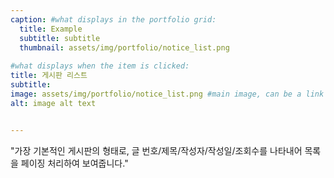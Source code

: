 ```yaml
---
caption: #what displays in the portfolio grid:
  title: Example
  subtitle: subtitle
  thumbnail: assets/img/portfolio/notice_list.png
  
#what displays when the item is clicked:
title: 게시판 리스트 
subtitle: 
image: assets/img/portfolio/notice_list.png #main image, can be a link or a file in assets/img/portfolio
alt: image alt text


---
```


"가장 기본적인 게시판의 형태로, 글 번호/제목/작성자/작성일/조회수를 나타내어 목록을 페이징 처리하여 보여줍니다."
